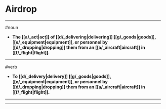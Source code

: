 # Airdrop
---
#noun
- **The [[a/_act|act]] of [[d/_delivering|delivering]] [[g/_goods|goods]], [[e/_equipment|equipment]], or personnel by [[d/_dropping|dropping]] them from an [[a/_aircraft|aircraft]] in [[f/_flight|flight]].**
---
#verb
- **To [[d/_delivery|delivery]] [[g/_goods|goods]], [[e/_equipment|equipment]], or personnel by [[d/_dropping|dropping]] them from an [[a/_aircraft|aircraft]] in [[f/_flight|flight]].**
---
---
